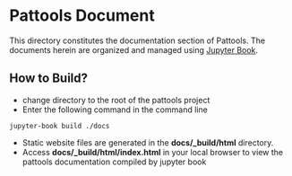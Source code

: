 # Pattools Document
This directory constitutes the documentation section of Pattools. The documents herein are organized and managed 
using [Jupyter Book](https://jupyterbook.org/en/stable/intro.html). 
## How to Build?
+ change directory to the root of the pattools project 
+ Enter the following command in the command line
```
jupyter-book build ./docs
```
+ Static website files are generated in the **docs/_build/html** directory.
+ Access **docs/_build/html/index.html** in your local browser to view the pattools documentation compiled by jupyter book





